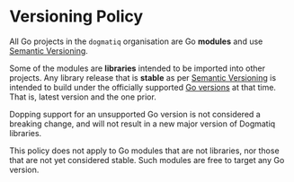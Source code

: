 # Versioning Policy

All Go projects in the `dogmatiq` organisation are Go **modules** and use
[Semantic Versioning].

Some of the modules are **libraries** intended to be imported into other
projects. Any library release that is **stable** as per [Semantic Versioning] is
intended to build under the officially supported [Go versions] at that time.
That is, latest version and the one prior.

Dopping support for an unsupported Go version is not considered a breaking
change, and will not result in a new major version of Dogmatiq libraries.

This policy does not apply to Go modules that are not libraries, nor those that
are not yet considered stable. Such modules are free to target any Go version.

<!-- references -->

[semantic versioning]: https://semver.org/
[go versions]: https://endoflife.date/go
